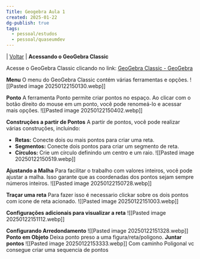 ```yaml
---
Title: Geogebra Aula 1
created: 2025-01-22
dg-publish: true
tags:
  - pessoal/estudos
  - pessoal/quaseumdev
---
```

| [Voltar](index) |
**Acessando o GeoGebra Classic**

Acesse o GeoGebra Classic clicando no link:
[GeoGebra Classic - GeoGebra](https://www.geogebra.org/classic)

**Menu**
O menu do GeoGebra Classic contém várias ferramentas e opções.
![[Pasted image 20250122150130.webp]]

**Ponto**
A ferramenta Ponto permite criar pontos no espaço. Ao clicar com o botão direito do mouse em um ponto, você pode renomeá-lo e acessar mais opções.
![[Pasted image 20250122150402.webp]]

**Construções a partir de Pontos**
A partir de pontos, você pode realizar várias construções, incluindo:
* **Retas:** Conecte dois ou mais pontos para criar uma reta.
* **Segmentos:** Conecte dois pontos para criar um segmento de reta.
* **Círculos:** Crie um círculo definindo um centro e um raio.
![[Pasted image 20250122150519.webp]]

**Ajustando a Malha**
Para facilitar o trabalho com valores inteiros, você pode ajustar a malha. Isso garante que as coordenadas dos pontos sejam sempre números inteiros.
![[Pasted image 20250122150728.webp]]

**Traçar uma reta**
Para fazer isso é necessario clickar sobre os dois pontos com icone de reta acionado.
![[Pasted image 20250122151003.webp]]

**Configurações adicionais para visualizar a reta**
![[Pasted image 20250122151112.webp]]

**Configurando Arredondamento**
![[Pasted image 20250122151328.webp]]
**Ponto em Objeto**
Deixa ponto preso a uma figura/reta/poligono.
**Juntar pontos**
![[Pasted image 20250122153333.webp]]
Com caminho Poligonal vc consegue criar uma sequencia de pontos

